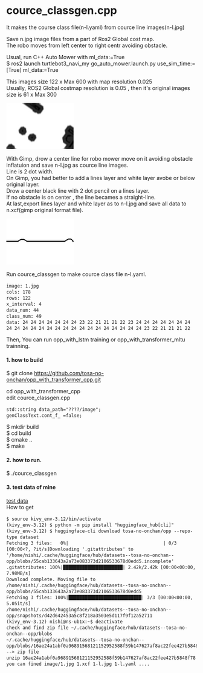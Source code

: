# cource_classgen.cpp  

It makes the course class file(n-l.yaml) from cource line images(n-l.jpg)  

Save n.jpg image files from a part of Ros2 Global cost map.   
The robo moves from left center to right centr avoiding obstacle.  

Usual, run C++ Auto Mower with ml_data:=True  
$ ros2 launch turtlebot3_navi_my go_auto_mower.launch.py use_sim_time:=[True] ml_data:=True

This images size 122 x Max 600 with map resolution 0.025  
Usually, ROS2 Global costmap resolution is 0.05 , then it's original images size is 61 x Max 300  

![n.jpg file](https://github.com/tosa-no-onchan/opp_with_transformer_cpp/blob/main/images/1.jpg)  

With Gimp, drow a center line for robo mower move on it avoiding obstacle inflatuion and save n-l.jpg as cource line images.  
Line is 2 dot width.  
On Gimp, you had better to add a lines layer and white layer avobe or below original layer.  
Drow a center black line with 2 dot pencil on a lines layer.  
If no obstacle is on center , the line becames a straight-line.   
At last,export lines layer and white layer as to n-l.jpg and save all data to n.xcf(gimp original format file).  

![n-l.jpg file](https://github.com/tosa-no-onchan/opp_with_transformer_cpp/blob/main/images/1-l.jpg)  

Run cource_classgen to make cource class file n-l.yaml.  

``````
image: 1.jpg
cols: 178
rows: 122
x_interval: 4
data_num: 44
class_num: 49
data: 24 24 24 24 24 24 24 23 22 21 21 21 22 23 24 24 24 24 24 24 24 24 24 24 24 24 24 24 24 24 24 24 24 24 24 24 24 24 23 22 21 21 21 22
``````
Then, You can run opp_with_lstm training or opp_with_transformer_mltu trainning.  

#### 1. how to build  
$ git clone https://github.com/tosa-no-onchan/opp_with_transformer_cpp.git  

cd opp_with_transformer_cpp  
edit cource_classgen.cpp  

    std::string data_path="????/image";  
    genClassText.cont_f_ =false;

$ mkdir build  
$ cd build  
$ cmake ..  
$ make  

#### 2. how to run.  
$ ./cource_classgen  

#### 3. test data of mine  

[test data](https://huggingface.co/datasets/tosa-no-onchan/opp)  
How to get  
``````
$ source kivy_env-3.12/bin/activate
(kivy_env-3.12) $ python -m pip install "huggingface_hub[cli]"
(kivy_env-3.12) $ huggingface-cli download tosa-no-onchan/opp --repo-type dataset
Fetching 3 files:   0%|                                   | 0/3 [00:00<?, ?it/s]Downloading '.gitattributes' to '/home/nishi/.cache/huggingface/hub/datasets--tosa-no-onchan--opp/blobs/55cab133643a2a73e083373d2106533678d0edd5.incomplete'
.gitattributes: 100%|██████████████████████| 2.42k/2.42k [00:00<00:00, 7.98MB/s]
Download complete. Moving file to /home/nishi/.cache/huggingface/hub/datasets--tosa-no-onchan--opp/blobs/55cab133643a2a73e083373d2106533678d0edd5
Fetching 3 files: 100%|███████████████████████████| 3/3 [00:00<00:00,  5.05it/s]
/home/nishi/.cache/huggingface/hub/datasets--tosa-no-onchan--opp/snapshots/d42d642453a5c8f218a3503e5d117f9f12a52711
(kivy_env-3.12) nishi@ns-ub1x:~$ deactivate
check and find zip file ~/.cache/huggingface/hub/datasets--tosa-no-onchan--opp/blobs
~/.cache/huggingface/hub/datasets--tosa-no-onchan--opp/blobs/16ae24a1abf0a96891568121152952588f59b147627af8ac22fee427b5848f78   --> zip file
unzip 16ae24a1abf0a96891568121152952588f59b147627af8ac22fee427b5848f78
you can fined image/1.jpg 1.xcf 1-l.jpg 1-l.yaml ....
``````
